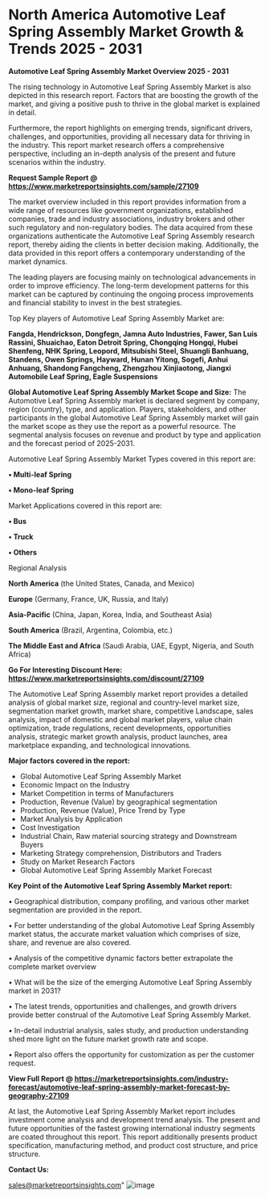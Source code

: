  # North America Automotive Leaf Spring Assembly Market Growth & Trends 2025 - 2031

<Strong> Automotive Leaf Spring Assembly Market Overview 2025 - 2031</strong>

The rising technology in Automotive Leaf Spring Assembly Market is also depicted in this research report. Factors that are boosting the growth of the market, and giving a positive push to thrive in the global market is explained in detail.

Furthermore, the report highlights on emerging trends, significant drivers, challenges, and opportunities, providing all necessary data for thriving in the industry. This report market research offers a comprehensive perspective, including an in-depth analysis of the present and future scenarios within the industry.

<strong>Request Sample Report @ <a href=https://www.marketreportsinsights.com/sample/27109>https://www.marketreportsinsights.com/sample/27109</a></strong>

The market overview included in this report provides information from a wide range of resources like government organizations, established companies, trade and industry associations, industry brokers and other such regulatory and non-regulatory bodies. The data acquired from these organizations authenticate the Automotive Leaf Spring Assembly research report, thereby aiding the clients in better decision making. Additionally, the data provided in this report offers a contemporary understanding of the market dynamics.

The leading players are focusing mainly on technological advancements in order to improve efficiency. The long-term development patterns for this market can be captured by continuing the ongoing process improvements and financial stability to invest in the best strategies.

Top Key players of Automotive Leaf Spring Assembly Market are:

<strong>Fangda, Hendrickson, Dongfegn, Jamna Auto Industries, Fawer, San Luis Rassini, Shuaichao, Eaton Detroit Spring, Chongqing Hongqi, Hubei Shenfeng, NHK Spring, Leopord, Mitsubishi Steel, Shuangli Banhuang, Standens, Owen Springs, Hayward, Hunan Yitong, Sogefi, Anhui Anhuang, Shandong Fangcheng, Zhengzhou Xinjiaotong, Jiangxi Automobile Leaf Spring, Eagle Suspensions</strong>

<strong><b>Global Automotive Leaf Spring Assembly Market Scope and Size:</b></strong>
The Automotive Leaf Spring Assembly market is declared segment by company, region (country), type, and application. Players, stakeholders, and other participants in the global Automotive Leaf Spring Assembly market will gain the market scope as they use the report as a powerful resource. The segmental analysis focuses on revenue and product by type and application and the forecast period of 2025-2031.

Automotive Leaf Spring Assembly Market Types covered in this report are:

<strong>• Multi-leaf Spring

• Mono-leaf Spring</strong>

Market Applications covered in this report are:

<strong>• Bus

• Truck

• Others</strong> 

Regional Analysis

<strong>North America</strong> (the United States, Canada, and Mexico)

<strong>Europe</strong> (Germany, France, UK, Russia, and Italy)

<strong>Asia-Pacific</strong> (China, Japan, Korea, India, and Southeast Asia)

<strong>South America</strong> (Brazil, Argentina, Colombia, etc.)

<strong>The Middle East and Africa</strong> (Saudi Arabia, UAE, Egypt, Nigeria, and South Africa)

<strong>Go For Interesting Discount Here: <a href=https://www.marketreportsinsights.com/discount/27109>https://www.marketreportsinsights.com/discount/27109</a></strong>

The Automotive Leaf Spring Assembly market report provides a detailed analysis of global market size, regional and country-level market size, segmentation market growth, market share, competitive Landscape, sales analysis, impact of domestic and global market players, value chain optimization, trade regulations, recent developments, opportunities analysis, strategic market growth analysis, product launches, area marketplace expanding, and technological innovations.

<strong><b>Major factors covered in the report:</b></strong>
<ul>
  <li>Global Automotive Leaf Spring Assembly Market </li>
  <li>Economic Impact on the Industry</li>
  <li>Market Competition in terms of Manufacturers</li>
  <li>Production, Revenue (Value) by geographical segmentation</li>
  <li>Production, Revenue (Value), Price Trend by Type</li>
  <li>Market Analysis by Application</li>
  <li>Cost Investigation</li>
  <li>Industrial Chain, Raw material sourcing strategy and Downstream Buyers</li>
  <li>Marketing Strategy comprehension, Distributors and Traders</li>
  <li>Study on Market Research Factors</li>
  <li>Global Automotive Leaf Spring Assembly Market Forecast</li>
</ul>

<strong><b>Key Point of the Automotive Leaf Spring Assembly Market report:</b></strong>

• Geographical distribution, company profiling, and various other market segmentation are provided in the report.

• For better understanding of the global Automotive Leaf Spring Assembly market status, the accurate market valuation which comprises of size, share, and revenue are also covered.

• Analysis of the competitive dynamic factors better extrapolate the complete market overview

• What will be the size of the emerging Automotive Leaf Spring Assembly market in 2031?

• The latest trends, opportunities and challenges, and growth drivers provide better construal of the Automotive Leaf Spring Assembly Market.

• In-detail industrial analysis, sales study, and production understanding shed more light on the future market growth rate and scope.

• Report also offers the opportunity for customization as per the customer request.

<strong><b>View Full Report @ <a href=https://marketreportsinsights.com/industry-forecast/automotive-leaf-spring-assembly-market-forecast-by-geography-27109>https://marketreportsinsights.com/industry-forecast/automotive-leaf-spring-assembly-market-forecast-by-geography-27109</a></b></strong>


At last, the Automotive Leaf Spring Assembly Market report includes investment come analysis and development trend analysis. The present and future opportunities of the fastest growing international industry segments are coated throughout this report. This report additionally presents product specification, manufacturing method, and product cost structure, and price structure.

<strong>Contact Us:</strong>

sales@marketreportsinsights.com"
![image](https://github.com/user-attachments/assets/eeb7b82f-982e-4914-98f5-f6993dcf7e22)
